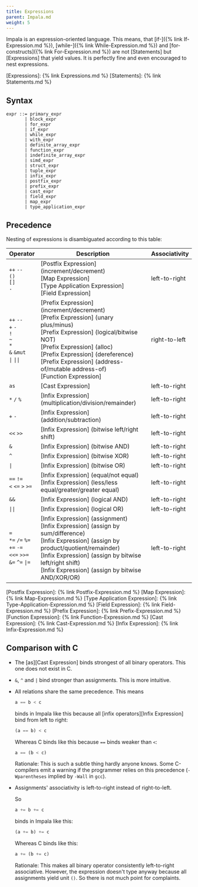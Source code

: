 ```yaml
---
title: Expressions
parent: Impala.md
weight: 5
---
```


Impala is an expression-oriented language.
This means, that [if-]({% link If-Expression.md %}), [while-]({% link While-Expression.md %}) and [for-constructs]({% link For-Expression.md %}) are not [Statements] but [Expressions] that yield values.
It is perfectly fine and even encouraged to nest expressions.

[Expressions]: {% link Expressions.md %}
[Statements]: {% link Statements.md %}

## Syntax

```
expr ::= primary_expr
       | block_expr
       | for_expr
       | if_expr
       | while_expr
       | with_expr
       | definite_array_expr
       | function_expr
       | indefinite_array_expr
       | simd_expr
       | struct_expr
       | tuple_expr
       | infix_expr
       | postfix_expr
       | prefix_expr
       | cast_expr
       | field_expr
       | map_expr
       | type_application_expr
```

## Precedence

Nesting of expressions is disambiguated according to this table:

Operator | Description | Associativity 
---------|-------------|--------------
`++` `--` <br/> `()` <br/> `[]` <br/> `.` | [Postfix Expression] (increment/decrement) <br/> [Map Expression] <br/> [Type Application Expression] <br/> [Field Expression] | left-to-right
`++` `--` <br/> `+` `-` <br/> `!` <br/> `~` <br/> `*` <br/> `&` `&mut` <br/> `\|` `\|\|` | [Prefix Expression] (increment/decrement) <br/> [Prefix Expression] (unary plus/minus) <br/> [Prefix Expression] (logical/bitwise NOT) <br/> [Prefix Expression] (alloc) <br/> [Prefix Expression] (dereference) <br/> [Prefix Expression] (address-of/mutable address-of) <br/> [Function Expression] | right-to-left
`as` | [Cast Expression] | left-to-right
`*` `/` `%` | [Infix Expression] (multiplication/division/remainder) | left-to-right
`+` `-` | [Infix Expression] (addition/subtraction) | left-to-right
`<<` `>>` | [Infix Expression] (bitwise left/right shift) | left-to-right
 `&` | [Infix Expression] (bitwise AND) | left-to-right
 `^` | [Infix Expression] (bitwise XOR) | left-to-right
 `\|` | [Infix Expression] (bitwise  OR) | left-to-right
`==` `!=` <br/> `<` `<=` `>` `>=` | [Infix Expression] (equal/not equal) <br/> [Infix Expression] (less/less equal/greater/greater equal) | left-to-right
`&&` | [Infix Expression] (logical AND) | left-to-right
`\|\|` | [Infix Expression] (logical  OR) | left-to-right
`=` <br/> `*=` `/=` `%=`  <br/> `+=` `-=` <br/> `<<=` `>>=`  <br/> `&=` `^=` `\|=` | [Infix Expression] (assignment) <br/> [Infix Expression] (assign by sum/difference) <br/> [Infix Expression] (assign by product/quotient/remainder) <br/> [Infix Expression] (assign by bitwise left/right shift) <br/> [Infix Expression] (assign by bitwise AND/XOR/OR) | left-to-right

[Postfix Expression]: {% link Postfix-Expression.md %}
[Map Expression]: {% link Map-Expression.md %}
[Type Application Expression]: {% link Type-Application-Expression.md %}
[Field Expression]: {% link Field-Expression.md %}
[Prefix Expression]: {% link Prefix-Expression.md %}
[Function Expression]: {% link Function-Expression.md %}
[Cast Expression]: {% link Cast-Expression.md %}
[Infix Expression]: {% link Infix-Expression.md %}

## Comparison with C

* The [as][Cast Expression] binds strongest of all binary operators. 
    This one does not exist in C.
* `&`, `^` and `|` bind stronger than assignments. This is more intuitive.
* All relations share the same precedence. This means
    
    ```rust
    a == b < c
    ```
    binds in Impala like this because all [infix operators][Infix Expression] bind from left to right:
    ```rust
    (a == b) < c
    ```
    Whereas C binds like this because ``==`` binds weaker than ``<``:
    ```rust
    a == (b < c)
    ```
    Rationale: 
    This is such a subtle thing hardly anyone knows.
    Some C-compilers emit a warning if the programmer relies on this precedence (```-Wparentheses``` implied by ```-Wall``` in ```gcc```).
* Assignments' associativity is left-to-right instead of right-to-left.

    So
    ```rust
    a += b += c
    ```
    binds in Impala like this:
    ```rust
    (a += b) += c
    ```
    Whereas C binds like this:
    ```rust
    a += (b += c)
    ```
    Rationale: 
    This makes all binary operator consistently left-to-right associative.
    However, the expression doesn't type anyway because all assignments yield unit ```()```.
    So there is not much point for complaints.